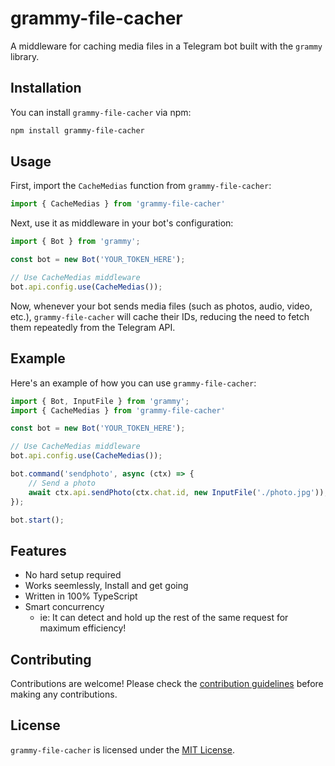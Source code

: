 # grammy-file-cacher

A middleware for caching media files in a Telegram bot built with the `grammy` library.

## Installation

You can install `grammy-file-cacher` via npm:

```bash
npm install grammy-file-cacher
```

## Usage

First, import the `CacheMedias` function from `grammy-file-cacher`:

```javascript
import { CacheMedias } from 'grammy-file-cacher'
```

Next, use it as middleware in your bot's configuration:

```javascript
import { Bot } from 'grammy';

const bot = new Bot('YOUR_TOKEN_HERE');

// Use CacheMedias middleware
bot.api.config.use(CacheMedias());
```

Now, whenever your bot sends media files (such as photos, audio, video, etc.), `grammy-file-cacher` will cache their IDs, reducing the need to fetch them repeatedly from the Telegram API.

## Example

Here's an example of how you can use `grammy-file-cacher`:

```javascript
import { Bot, InputFile } from 'grammy';
import { CacheMedias } from 'grammy-file-cacher'

const bot = new Bot('YOUR_TOKEN_HERE');

// Use CacheMedias middleware
bot.api.config.use(CacheMedias());

bot.command('sendphoto', async (ctx) => {
    // Send a photo
    await ctx.api.sendPhoto(ctx.chat.id, new InputFile('./photo.jpg'));
});

bot.start();
```

## Features

- No hard setup required
- Works seemlessly, Install and get going
- Written in 100% TypeScript
- Smart concurrency
  - ie: It can detect and hold up the rest of the same request for maximum
    efficiency!

## Contributing

Contributions are welcome! Please check the [contribution guidelines](CONTRIBUTING.md) before making any contributions.

## License

`grammy-file-cacher` is licensed under the [MIT License](LICENSE).
